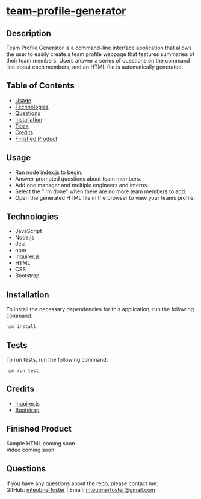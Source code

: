 # [team-profile-generator](https://github.com/mteubnerfoster/team-profile-generator) 


## Description

Team Profile Generator is a command-line interface application that allows the user to easily create a team profile webpage that features summaries of their team members. Users answer a series of questions on the command line about each members, and an HTML file is automatically generated. 

## Table of Contents
* [Usage](#usage)
* [Technologies](#technologies)
* [Questions](#questions)
* [Installation](#Installation)
* [Tests](#Tests)
* [Credits](#Credits)
* [Finished Product](#finished-product)


## Usage
* Run node index.js to begin.
* Answer prompted questions about team members.
* Add one manager and multiple engineers and interns.
* Select the "I'm done" when there are no more team members to add.
* Open the generated HTML file in the browser to view your teams profile.

## Technologies
* JavaScript
* Node.js
* Jest
* npm
* Inquirer.js
* HTML
* CSS
* Bootstrap

## Installation
To install the necessary dependencies for this application, run the following command: 
``` 
npm install 
``` 

## Tests
To run tests, run the following command: 
``` 
npm run test 
```

## Credits
* [Inquirer.js](https://www.npmjs.com/package/inquirer)
* [Bootstrap](https://getbootstrap.com/docs/5.1/getting-started/introduction/)

## Finished Product
Sample HTML coming soon <br>
Video coming soon

## Questions
If you have any questions about the repo, please contact me:<br>
GitHub: [mteubnerfoster](https://github.com/mteubnerfoster) | Email: [mteubnerfoster@gmail.com](mailto:mteubnerfoster@gmail.com)
